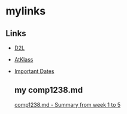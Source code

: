 # mylinks
## Links
- [D2L](https://learn.georgebrown.ca)
- [AtKlass](https://app.atklass.com)
- [Important Dates](https://www.georgebrown.ca/current-students/important-dates?term=27246&category=131)

  ## my comp1238.md
  [comp1238.md - Summary from week 1 to 5](comp1238.md)
